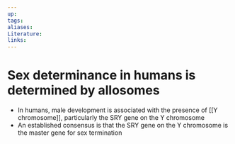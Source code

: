 ```yaml
---
up:
tags:
aliases:
Literature:
links:
---
```

# Sex determinance in humans is determined by allosomes
- In humans, male development is associated with the presence of [[Y chromosome]], particularly the SRY gene on the Y chromosome
- An established consensus is that the SRY gene on the Y chromosome is the master gene for sex termination